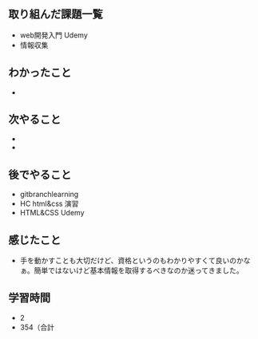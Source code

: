 ## 取り組んだ課題一覧
- web開発入門 Udemy
- 情報収集
## わかったこと
- 
## 次やること
- 
-
## 後でやること
- gitbranchlearning
- HC html&css 演習
- HTML&CSS Udemy
## 感じたこと
- 手を動かすことも大切だけど、資格というのもわかりやすくて良いのかなぁ。簡単ではないけど基本情報を取得するべきなのか迷ってきました。
## 学習時間
- 2
- 354（合計